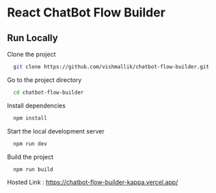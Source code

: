 # React ChatBot Flow Builder

## Run Locally

Clone the project

```bash
  git clone https://github.com/vishmallik/chatbot-flow-builder.git
```

Go to the project directory

```bash
  cd chatbot-flow-builder
```

Install dependencies

```bash
  npm install
```

Start the local development server

```bash
  npm run dev
```

Build the project

```bash
  npm run build
```

Hosted Link : https://chatbot-flow-builder-kappa.vercel.app/
